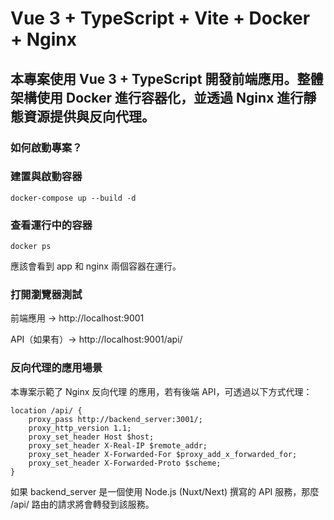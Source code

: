 # Vue 3 + TypeScript + Vite + Docker + Nginx

## 本專案使用 Vue 3 + TypeScript 開發前端應用。整體架構使用 Docker 進行容器化，並透過 Nginx 進行靜態資源提供與反向代理。

### 如何啟動專案？

### 建置與啟動容器

```
docker-compose up --build -d
```

### 查看運行中的容器

```
docker ps
```

應該會看到 app 和 nginx 兩個容器在運行。

### 打開瀏覽器測試

前端應用 → http://localhost:9001

API（如果有）→ http://localhost:9001/api/

### 反向代理的應用場景

本專案示範了 Nginx 反向代理 的應用，若有後端 API，可透過以下方式代理：

```
location /api/ {
    proxy_pass http://backend_server:3001/;
    proxy_http_version 1.1;
    proxy_set_header Host $host;
    proxy_set_header X-Real-IP $remote_addr;
    proxy_set_header X-Forwarded-For $proxy_add_x_forwarded_for;
    proxy_set_header X-Forwarded-Proto $scheme;
}
```

如果 backend_server 是一個使用 Node.js (Nuxt/Next) 撰寫的 API 服務，那麼 /api/ 路由的請求將會轉發到該服務。